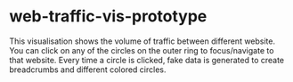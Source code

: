 # web-traffic-vis-prototype
This visualisation shows the volume of traffic between different website. You can click on any of the circles on the outer ring to focus/navigate to that website. Every time a circle is clicked, fake data is generated to create breadcrumbs and different colored circles. 

